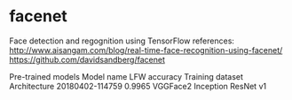 # facenet
Face detection and regognition using TensorFlow
references:
  http://www.aisangam.com/blog/real-time-face-recognition-using-facenet/
  https://github.com/davidsandberg/facenet
  
Pre-trained models
Model name	LFW accuracy	Training dataset	Architecture
20180402-114759	0.9965	VGGFace2	Inception ResNet v1
